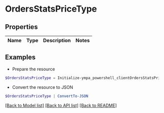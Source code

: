 # OrdersStatsPriceType
## Properties

Name | Type | Description | Notes
------------ | ------------- | ------------- | -------------

## Examples

- Prepare the resource
```powershell
$OrdersStatsPriceType = Initialize-ympa_powershell_clientOrdersStatsPriceType 
```

- Convert the resource to JSON
```powershell
$OrdersStatsPriceType | ConvertTo-JSON
```

[[Back to Model list]](../README.md#documentation-for-models) [[Back to API list]](../README.md#documentation-for-api-endpoints) [[Back to README]](../README.md)

